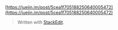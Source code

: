
[https://juejin.im/post/5cea1f705188250640005472](https://juejin.im/post/5cea1f705188250640005472)

> Written with [StackEdit](https://stackedit.io/).
<!--stackedit_data:
eyJoaXN0b3J5IjpbMTA1MDk1NDk5XX0=
-->